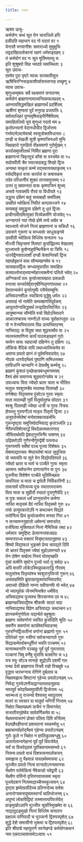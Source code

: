 ```yaml
---
title: ०५१

---
```

ऋषय ऊचु-  
कर्मयोगः कथं सूत येन चाराधितो हरिः  
प्रसीदति महाभाग वद नो वदतां वर १  
येनासौ भगवानीशः समाराध्यो मुमुक्षुभिः  
तद्वदाखिललोकानां रक्षणं धर्मसङ्ग्रहम् २  
तं कर्मयोगं वद नः सूत मूर्तिमयस्तु यः  
इति शुश्रूषवो विप्रा भवदग्रे व्यवस्थिताः ३  
सूत उवाच-  
एवमेव पुरा पृष्टो व्यासः सत्यवतीसुतः  
ऋषिभिरग्निसङ्काशैर्व्यासस्तानाह तच्छृणु ४  
व्यास उवाच-  
शृणुध्वम्मृषयः सर्वे वक्ष्यमाणं सनातनम्  
कर्मयोगं ब्राह्मणानामात्यन्तिकफलप्रदम् ५  
आम्नायसिद्धमखिलं ब्राह्मणार्थं प्रदर्शितम्  
ऋषीणां शृण्वतां पूर्वं मनुराह प्रजापतिः ६  
सर्वव्याधिहरं पुण्यमृषिसङ्घैर्निषेवितम्  
समाहितधियो यूयं शृणुध्वं गदतो मम ७  
कृतोपनयनो वेदानधीयीत द्विजोत्तमः  
गर्भाष्टमेऽष्टमेवाब्दे स्वसूत्रोक्तविधानतः ८  
दण्डी च मेखली सूत्री कृष्णाजिनधरो मुनिः  
भिक्षाहारो गुरुहितो वीक्ष्यमाणो गुरोर्मुखम् ९  
कार्पासमुपवीतार्थं निर्मितं ब्रह्मणा पुरा  
ब्राह्मणानां त्रिवृत्सूत्रं कौशं वा वस्त्रमेव वा १०  
सदोपवीती चैव स्यात्सदाबद्ध शिखो द्विजः  
अन्यथा यत्कृतं कर्म्म तद्भवत्ययथाकृतम् ११  
वसेदविकृतं वासः कार्पासं वा कषायकम्  
तदेव परिधानीयं शुक्लं तान्तवमुत्तमम् १२  
उत्तरं तु समाम्नातं वासः कृष्णाजिनं शुभम्  
अभावे गावयमपि रौरवं वा विधीयते १३  
उद्धृत्य दक्षिणं बाहुं सव्यबाहौ समर्पितम्  
उपवीतं भवेन्नित्यं निवीतं कण्ठसज्जने १४  
सव्यबाहुं समुद्धृत्य दक्षिणे तु धृतं द्विजाः  
प्राचीनावीतमित्युक्तं पित्र्येकर्मणि योजयेत् १५  
अग्न्यागारे गवां गोष्ठे होमे तप्ये तथैव च  
स्वाध्याये भोजने नित्यं ब्राह्मणानां च सन्निधौ १६  
उपासने गुरूणां च सन्ध्ययोः साधुसङ्गमे  
उपवीती भवेन्नित्यं विधिरेष सनातनः १७  
मौञ्जी त्रिवृत्समां श्लिष्टां कुर्याद्विप्रस्य मेखलाम्  
मुञ्जाभावे कुशेनाहुर्ग्रन्थिनैकेन वा त्रिभिः १८  
धारयेद्वैणवपालाशौ दण्डौ केशान्तिकौ द्विजः  
यज्ञार्हवृक्षजं वाथ सौम्यमव्रणमेव च १९  
सायम्प्रातर्द्विजः सन्ध्यामुपासीत समाहितः  
कामाल्लोभाद्भयान्मोहात्त्यक्त्वैनां पतितो भवेत् २०  
अग्निकार्यं ततः कुर्यात्सायम्प्रातः प्रसन्नधीः  
स्नात्वा सन्तर्पयेद्देवानृषीन्पितृगणांस्तथा २१  
देवताभ्यर्चनं कुर्यात्पुष्पैः पत्रैर्यवाम्बुभिः  
अभिवादनशीलः स्यान्नित्यं वृद्धेषु धर्मतः २२  
असावहं भो नामेति सम्यक्प्रणतिपूर्वकम्  
आयुरारोग्यसिद्ध्यर्थं तन्द्रादिपरिवर्जितः २३  
आयुष्मान्भव सौम्येति वचो विप्रोऽभिवादने  
आकारश्चास्य नाम्नोंऽते वाच्यः पूर्वाक्षरप्लुतः २४  
यो न वेत्त्यभिवादस्य विप्रः प्रत्यभिवादनम्  
नाभिवाद्यः स विदुषा यथा शूद्रस्तथैव सः २५  
व्यत्यस्तपाणिना कार्यं पादसङ्ग्रहणं गुरोः  
सव्येन सव्यः स्प्रष्टव्यो दक्षिणेन तु दक्षिणः २६  
लौकिकं वैदिकं वापि तथाध्यात्मिकमेव वा  
अवाप्य प्रयतो ज्ञानं तं पूर्वमभिवादयेत् २७  
नोदकं धारयेद्भैक्ष्यं पुष्पाणि समिधस्तथा  
एवंविधानि चान्यानि न देवार्थेषु कर्म्मसु २८  
ब्राह्मणं कुशलं पृच्छेत्क्षत्रबन्धुमनामयम्  
वैश्यं क्षेमं समागम्य शूद्रमारोग्यमेव च २९  
उपाध्यायः पिता ज्येष्ठो भ्राता त्राता च भीतितः  
मातुलः श्वशुरश्चैव मातामह पितामहौ ३०  
वर्णश्रेष्ठः पितृव्यश्च पुंसोऽत्र गुरवः स्मृताः  
माता मातामही गुर्वी पितुर्मातुश्च सोदराः ३१  
श्वश्रूः पितामही ज्येष्ठा धात्री च गुरवः स्त्रियः  
ज्ञेयस्तु गुरुवर्गोऽयं मातृतः पितृतो द्विजाः ३२  
अनुवर्तनमेतेषां मनोवाक्कायकर्मभिः  
गुरून्दृष्ट्वा समुत्तिष्ठेदभिवाद्य कृताञ्जलि ३३  
नैतैरुपविशेत्सार्द्धं विवदेन्नात्मकारणात्  
जीवितार्थमपि द्वेषाद्गुरुभिर्नैव भाषणम् ३४  
उद्रिक्तोऽपि गुणैरन्यैर्गुरुद्वेषी पतत्यधः  
गुरूणामपि सर्वेषां पञ्च पूज्या विशेषतः ३५  
तेषामाद्यास्त्रयः श्रेष्ठास्तेषां माता सुपूजिता  
यो भावयति या सूते येन विद्योपदिश्यते ३६  
ज्येष्ठो भ्राता च भर्ता च पञ्चैते गुरवः स्मृताः  
आत्मनः सर्वयत्नेन प्राणत्यागेन वा पुनः ३७  
पूजनीया विशेषेण पञ्चैते भूतिमिच्छता  
यावत्पिता च माता च द्वावेतौ निर्विकारिणौ ३८  
तावत्सर्वं परित्यज्य पुत्रः स्यात्तत्परायणः  
पिता माता च सुप्रीतौ स्यातां पुत्रगुणैर्यदि ३९  
स पुत्रः सकलं धर्मं प्राप्नुयात्तेन कर्मणा  
नास्ति मातृसमं दैवं नास्ति पितृसमो गुरुः ४०  
तयोः प्रत्युपकारोऽपि न कथञ्चन विद्यते  
तयोर्नित्यं प्रियं कुर्यात्कर्मणा मनसा गिरा ४१  
न ताभ्यामननुज्ञातो धर्ममन्यं समाचरेत्  
वर्जयित्वा मुक्तिफलं नित्यं नैमित्तिकं तथा ४२  
धर्मसारः समुद्दिष्टः प्रेत्यानन्तफलप्रदः  
सम्यगाराध्य वक्तारं विसृष्टस्तदनुज्ञया ४३  
शिष्यो विद्याफलं भुङ्क्ते प्रेत्य चापद्यते दिवि  
यो भ्रातरं पितृसमं ज्येष्ठं मूढोऽवमन्यते ४४  
तेन दोषेण सम्प्रेत्य निरयं घोरमृच्छति  
पुंसां वर्त्मनि सृष्टेन पूज्यो भर्ता तु सर्वदा ४५  
अपि मातरि लोकेऽस्मिन्नुपकाराद्धि गौरवम्  
मातुलांश्च पितृव्यांश्च श्वशुरानृत्विजो गुरून् ४६  
असावहमिति ब्रूयात्प्रत्युत्थायाभिवादयेत्  
अवाच्यो दीक्षितो नाम्ना यवीयानपि यो भवेत् ४७  
भो भवत्पूर्वकं त्वेनमभिभाषेत धर्मवित्  
अभिवाद्यश्च पूज्यश्च शिरसानम्य एव च ४८  
ब्राह्मणक्षत्रियाद्यैश्च श्रीकामैः सादरं सदा  
नाभिवाद्याश्च विप्रेण क्षत्रियाद्याः कथञ्चन ४९  
ज्ञानकर्मगुणोपेता यद्यप्येते बहुश्रुताः  
ब्राह्मणः सर्ववर्णानां स्वस्ति कुर्यादिति श्रुतिः ५०  
सवर्णेन सवर्णानां कार्यमेवाभिवादनम्  
गुरुरग्निर्द्विजातीनां वर्णानां ब्राह्मणो गुरुः ५१  
पतिरेको गुरुः स्त्रीणां सर्वत्राभ्यागतो गुरुः  
विद्याकर्मवयोबन्धुर्वित्तं भवति पञ्चमम् ५२  
मान्यस्थानानि पञ्चाहुः पूर्वं पूर्वं गुरूत्तरात्  
पञ्चानां त्रिषु वर्णेषु भूयांसि बलवन्ति च ५३  
यत्र स्युः सोऽत्र मानार्हः शूद्रोऽपि दशमीं गतः  
पन्था देयो ब्राह्मणाय स्त्रियै राज्ञे विचक्षुषे ५४  
वृद्धाय भारभग्नाय रोगिणे दुर्बलाय च  
भिक्षामाहृत्य शिष्टानां गृहेभ्यः प्रयतोऽन्वहम् ५५  
निवेद्य गुरुवेऽश्नीयाद्वाग्यतस्तदनुज्ञया  
भवत्पूर्वं चरेद्भैक्ष्यमुपवीती द्विजोत्तमः ५६  
भवन्मध्यं तु राजन्यो वैश्यस्तु भवदुत्तरम्  
मातरं वा स्वसारं वा मातुर्वा भगिनीं निजाम् ५७  
भिक्षेत भिक्षाम्प्रथमं याचैनं न विमानयेत्  
सजातीयगृहेष्वेव सार्ववर्णिकमेव वा ५८  
भैक्ष्यस्याचरणं प्रोक्तं पतिता दिवि वर्जितम्  
वेदयज्ञैरहीनानां प्रशस्तानां स्वकर्म्मसु ५९  
ब्रह्मचार्य्याहरेद्भैक्ष्यं गृहेभ्यः प्रयतोऽन्वहम्  
गुरोः कुले न भिक्षेत न ज्ञातिकुलबन्धुषु ६०  
अलाभेत्वन्यगेहानां पूर्वं पूर्वं विवर्जयेत्  
सर्वं वा विचरेद्ग्रामं पूर्वोक्तानामसम्भवे ६१  
नियम्य प्रयतो वाचं दिशस्त्वनवलोकयन्  
समाहृत्य तु भैक्ष्यान्नं यावदर्थममायया ६२  
भुञ्जीत प्रयतो नित्यं वाग्यतोऽनन्यमानसः  
भैक्ष्येण वर्तयेन्नित्यं नैवेकान्नो भवेद्व्रती ६३  
भैक्ष्यैण वर्त्तिनो वृत्तिरुपवाससमा स्मृता  
पूजयेदशनं नित्यमद्याच्चैनमकुत्सयन् ६४  
दृष्ट्वा हृष्येत्प्रसीदेच्च प्रतिनन्देच्च सर्वशः  
अनारोग्यमनायुष्यमस्वर्ग्यं चातिभोजनम् ६५  
अपुण्यं लोकविद्विष्टं तस्मात्तत्परिवर्जयेत्  
प्राङ्मुखोऽन्नानि भुञ्जीत सूर्याभिमुखमेव वा ६६  
नाद्यादुदङ्मुखो नित्यं विधिरेष सनातनः  
प्रक्षाल्य पाणिपादौ च भुञ्जानो द्विरुपस्पृशेत् ६७  
शुद्धे देशे समासीनो भुक्त्वा च द्विरुपस्पृशेत् ६८  
इति श्रीपाद्मे महापुराणे स्वर्गखण्डे कर्मयोगकथनं  
नाम एकपञ्चाशत्तमोऽध्यायः ५१